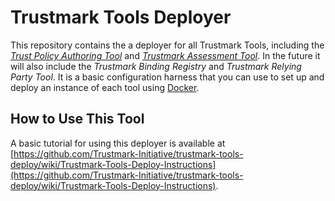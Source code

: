 # Trustmark Tools Deployer

This repository contains the a deployer for all Trustmark Tools, including the [_Trust Policy Authoring Tool_](https://github.com/Trustmark-Initiative/tpat) and [_Trustmark Assessment Tool_](https://github.com/Trustmark-Initiative/tat).  In the future it will also include the _Trustmark Binding Registry_ and _Trustmark Relying Party Tool_. It is a basic configuration harness that you can use to set up and deploy an instance of each tool using [Docker](https://www.docker.com/).

## How to Use This Tool

A basic tutorial for using this deployer is available at [https://github.com/Trustmark-Initiative/trustmark-tools-deploy/wiki/Trustmark-Tools-Deploy-Instructions](https://github.com/Trustmark-Initiative/trustmark-tools-deploy/wiki/Trustmark-Tools-Deploy-Instructions).
